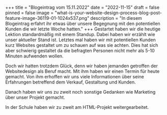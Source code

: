 +++
title = "Blogeintrag vom 15.11.2022"
date = "2022-11-15"
draft = false
pinned = false
image = "what-is-your-website-design-process-blog-post-feature-image-36119-01-1024x537.png"
description = "In diesem Blogeintrag erfahrt ihr etwas über unsere Begegnung mit den potentiellen Kunden die wir letzte Woche hatten."
+++
Gestartet haben wir die heutige Lektion standardmäßig mit einem Standup. Dabei haben wir erzählt wie unser aktueller Stand ist. Letztes mal haben wir mit potentiellen Kunden kurz Websites gestaltet um zu schauen auf was sie achten. Dies hat sich aber schwierig gestaltet da die befragten Personen nicht mehr als 5-10 Minuten aufwenden wollen. 

Doch wir hatten trotzdem Glück, denn wir haben jemanden getroffen der Websitedesign als Beruf macht. Mit ihm haben wir einen Termin für heute gemacht. Von ihm erhoffen wir uns viele Informationen über seine Erfahrungen betreffend dem Verkauf, Gestaltung und Kunden.

Danach haben wir uns zu zweit noch sonstige Gedanken wie Marketing über unser Projekt gemacht.

I﻿n der Schule haben wir zu zweit am HTML-Projekt weitergearbeitet.